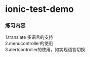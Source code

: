 # ionic-test-demo

### 练习内容
1.translate  多语言的支持</br>
2.menucontroller的使用</br>
3.alertcontroller的使用，如实现语言切换<br>
